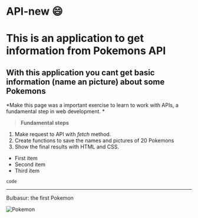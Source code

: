 # API-new :smile:
# This is an application to get information from Pokemons API
## With this application you cant get basic information (name an picture) about some Pokemons


*Make this page was a important exercise to learn to work with APIs,
a fundamental step in web development. *

>  **Fundamental steps**

1. Make request to API with *fetch* method. 
2. Create functions to save the names and pictures of 20 Pokemons
3. Show the final results with HTML and CSS.

- First item
- Second item
- Third item

`code`

---

Bulbasur: the first Pokemon

![Pokemon](http://i.imgur.com/J9ynKU9.png)